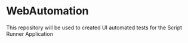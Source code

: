 # WebAutomation
This repository will be used to created UI automated tests for the Script Runner Application
